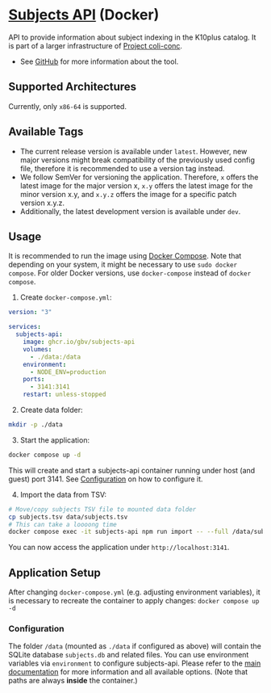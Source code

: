 # [Subjects API](https://github.com/gbv/subjects-api) (Docker)

API to provide information about subject indexing in the K10plus catalog. It is part of a larger infrastructure of [Project coli-conc](https://coli-conc.gbv.de).

- See [GitHub](https://github.com/gbv/subjects-api) for more information about the tool.

## Supported Architectures
Currently, only `x86-64` is supported.

## Available Tags
- The current release version is available under `latest`. However, new major versions might break compatibility of the previously used config file, therefore it is recommended to use a version tag instead.
- We follow SemVer for versioning the application. Therefore, `x` offers the latest image for the major version x, `x.y` offers the latest image for the minor version x.y, and `x.y.z` offers the image for a specific patch version x.y.z.
- Additionally, the latest development version is available under `dev`.

## Usage
It is recommended to run the image using [Docker Compose](https://docs.docker.com/compose/). Note that depending on your system, it might be necessary to use `sudo docker compose`. For older Docker versions, use `docker-compose` instead of `docker compose`.

1. Create `docker-compose.yml`:

```yml
version: "3"

services:
  subjects-api:
    image: ghcr.io/gbv/subjects-api
    volumes:
      - ./data:/data
    environment:
      - NODE_ENV=production
    ports:
      - 3141:3141
    restart: unless-stopped

```

2. Create data folder:

```bash
mkdir -p ./data
```

3. Start the application:

```bash
docker compose up -d
```

This will create and start a subjects-api container running under host (and guest) port 3141. See [Configuration](#configuration) on how to configure it.

4. Import the data from TSV:

```bash
# Move/copy subjects TSV file to mounted data folder
cp subjects.tsv data/subjects.tsv
# This can take a loooong time
docker compose exec -it subjects-api npm run import -- --full /data/subjects.tsv
```

You can now access the application under `http://localhost:3141`.

## Application Setup
After changing `docker-compose.yml` (e.g. adjusting environment variables), it is necessary to recreate the container to apply changes: `docker compose up -d`

### Configuration
The folder `/data` (mounted as `./data` if configured as above) will contain the SQLite database `subjects.db` and related files. You can use environment variables via `environment` to configure subjects-api. Please refer to the [main documentation](../README.md#configuration) for more information and all available options. (Note that paths are always **inside** the container.)
